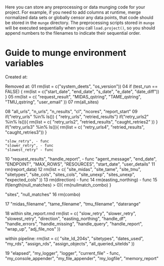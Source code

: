 Here you can store any preprocessing or data munging code for your project. For example, if you need to add columns at runtime, merge normalized data sets or globally censor any data points, that code should be stored in the `munge` directory. The preprocessing scripts stored in `munge` will be executed sequentially when you call `load.project()`, so you should append numbers to the filenames to indicate their sequential order.

# Guide to munge environment variables
Created at:


Removed at:
01
rm(list = c("system_deets", "os_version"))
04
if (test_run == FALSE) {
  rm(list = c("start_date", "end_date", "s_date", "e_date", "date_diff"))
}
05
rm(list = c(
  "request_result",
  "MIDAS_qstring",
  "TAME_qstring",
  "TMU_qstring",
  "user_email"
))
07
rm(all_sites)

08
  "all_urls", 
  "n_urls", 
  "n_results", 
  "cl", 
  "ncores", 
  "report_start"
09
   if("retry_urls" %in% ls()) {
    "retry_urls",
    "retried_results"}
if("retry_urls2" %in% ls()){
  rm(list = c(
    "retry_urls2",
    "retried_results",
    "caught_retries2"
    ))
}
if("retry_urls3" %in% ls()){
  rm(list = c(
    "retry_urls4",
    "retried_results",
    "caught_retries3"))
}


    "slow_retry", - func
    "slower_retry", - func
    "slowest_retry" - func

10
  "request_results",
  "handle_report", - func
  "agent_message",
  "end_date",
  "ENDPOINT",
  "MAX_ROWS",
  "RESOURCES",
  "start_date",
  "user_details"
11
rm(report_data)
12
rm(list = c(
  "site_midas",
  "site_tame",
  "site_tmu",
  "sitetypes",
  "site_cols",
  "sites_cols",
  "site_unexp",
  "sites_unexp",
  "expected_cols"
))
13
rm(direction) - func
14
rm(easting_northing) - func
15
 if(length(null_matches) > 0){
rm(nullmatch_combo)
}

  "sites",
  "null_matches"
16
rm(combo)

17
  "midas_filename",
  "tame_filename",
  "tmu_filename",
  "daterange"

18
within site_report.rmd
rm(list = c(
  "slow_retry",
  "slower_retry",
  "slowest_retry",
  "direction",
  "easting_northing",
  "handle_df",
  "handle_errors",
  "handle_missing",
  "handle_query",
  "handle_report",
  "wrap_up",
  "adj_file_nos"
))


within pipeline:
rm(list = c(
  "site_Id_204s",
  "sitetypes",
  "dates_used",
  "my_rds",
  "assign_rds",
  "assign_objects",
  "all_queried_siteIds"
))

19
  "elapsed",
  "my_logger",
  "logger",
  "current_file" - func,
  "my_console_appender",
  "my_file_appender",
  "my_logfile",
  "memory_report"
